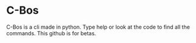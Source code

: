 # C-Bos
C-Bos is a cli made in python. Type help or look at the code to find all the commands.
This github is for betas.

